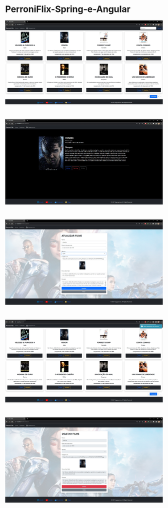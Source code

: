 # PerroniFlix-Spring-e-Angular

<p><img alt="Texto da propriedade alt" title="Propriedade title" src="https://github.com/tiagoperroni/PerroniFlix-Spring-e-Angular/blob/main/movie-front/src/assets/1.jpg" /></p>

<br>
<p><img alt="Texto da propriedade alt" title="Propriedade title" src="https://github.com/tiagoperroni/PerroniFlix-Spring-e-Angular/blob/main/movie-front/src/assets/2.jpg" /></p>

<br>
<p><img alt="Texto da propriedade alt" title="Propriedade title" src="https://github.com/tiagoperroni/PerroniFlix-Spring-e-Angular/blob/main/movie-front/src/assets/3.jpg" /></p>

<br>
<p><img alt="Texto da propriedade alt" title="Propriedade title" src="https://github.com/tiagoperroni/PerroniFlix-Spring-e-Angular/blob/main/movie-front/src/assets/5.jpg" /></p>

<br>
<p><img alt="Texto da propriedade alt" title="Propriedade title" src="https://github.com/tiagoperroni/PerroniFlix-Spring-e-Angular/blob/main/movie-front/src/assets/4.jpg" /></p>
